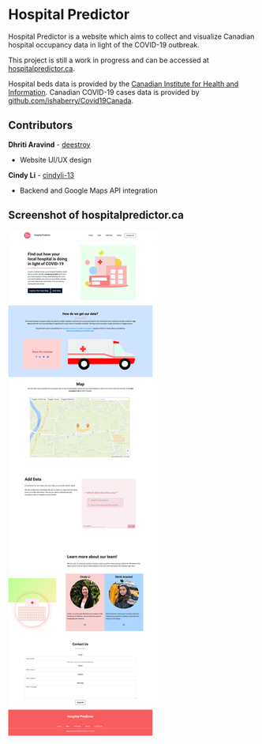 # Hospital Predictor

Hospital Predictor is a website which aims to collect and visualize Canadian hospital occupancy data in light of the COVID-19 outbreak.

This project is still a work in progress and can be accessed at [hospitalpredictor.ca](https://www.hospitalpredictor.ca).

Hospital beds data is provided by the [Canadian Institute for Health and Information](cihi.ca/en/covid-19-resources).
Canadian COVID-19 cases data is provided by [github.com/ishaberry/Covid19Canada](https://github.com/ishaberry/Covid19Canada).

## Contributors
**Dhriti Aravind** - [deestroy](https://github.com/deestroy)
* Website UI/UX design

**Cindy Li** - [cindyli-13](https://github.com/cindyli-13)
* Backend and Google Maps API integration

## Screenshot of hospitalpredictor.ca
![Full Screenshot of hospitalpredictor.ca](https://github.com/deestroy/HospitalPredictor/blob/master/screenshots/screen.png)
